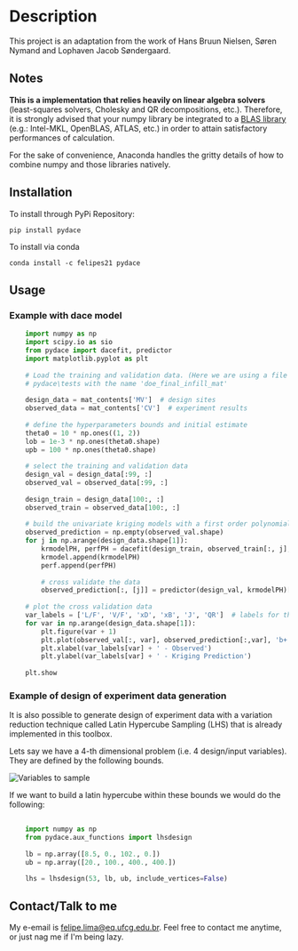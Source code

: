 # Description

This project is an adaptation from the work of Hans Bruun Nielsen, Søren Nymand and Lophaven Jacob Søndergaard.

## Notes
**This is a implementation that relies heavily on linear algebra solvers** (least-squares solvers, Cholesky and QR 
decompositions, etc.). Therefore, it is strongly advised that your numpy library be integrated to a 
[BLAS library](http://markus-beuckelmann.de/blog/boosting-numpy-blas.html) (e.g.: Intel-MKL, OpenBLAS, ATLAS, etc.) 
in order to attain satisfactory performances of calculation.

For the sake of convenience, Anaconda handles the gritty details of how to combine numpy and those libraries natively.

## Installation

To install through PyPi Repository:

    pip install pydace

To install via conda

    conda install -c felipes21 pydace
    
## Usage

### Example with dace model

```python    
    import numpy as np
    import scipy.io as sio
    from pydace import dacefit, predictor
    import matplotlib.pyplot as plt
    
    # Load the training and validation data. (Here we are using a file from the github repo located in the folder 
    # pydace\tests with the name 'doe_final_infill_mat'
    
    design_data = mat_contents['MV']  # design sites
    observed_data = mat_contents['CV']  # experiment results
    
    # define the hyperparameters bounds and initial estimate
    theta0 = 10 * np.ones((1, 2))
    lob = 1e-3 * np.ones(theta0.shape)
    upb = 100 * np.ones(theta0.shape)
    
    # select the training and validation data
    design_val = design_data[:99, :]
    observed_val = observed_data[:99, :]
    
    design_train = design_data[100:, :]
    observed_train = observed_data[100:, :]
    
    # build the univariate kriging models with a first order polynomial regression and a gaussian regression model
    observed_prediction = np.empty(observed_val.shape)
    for j in np.arange(design_data.shape[1]):
        krmodelPH, perfPH = dacefit(design_train, observed_train[:, j], 'poly1', 'corrgauss', theta0, lob, upb)
        krmodel.append(krmodelPH)
        perf.append(perfPH)
        
        # cross validate the data
        observed_prediction[:, [j]] = predictor(design_val, krmodelPH)[0]
    
    # plot the cross validation data
    var_labels = ['L/F', 'V/F', 'xD', 'xB', 'J', 'QR']  # labels for the observed data
    for var in np.arange(design_data.shape[1]):
        plt.figure(var + 1)
        plt.plot(observed_val[:, var], observed_prediction[:,var], 'b+')
        plt.xlabel(var_labels[var] + ' - Observed')
        plt.ylabel(var_labels[var] + ' - Kriging Prediction')
    
    plt.show
```

### Example of design of experiment data generation
It is also possible to generate design of experiment data with a variation reduction technique called Latin Hypercube
Sampling (LHS) that is already implemented in this toolbox.

Lets say we have a 4-th dimensional problem (i.e. 4 design/input variables). They are defined by the following bounds.

![Variables to sample](pydace/lhsvariables.png)

If we want to build a latin hypercube within these bounds we would do the following:

```python
    
    import numpy as np
    from pydace.aux_functions import lhsdesign
    
    lb = np.array([8.5, 0., 102., 0.])
    ub = np.array([20., 100., 400., 400.])

    lhs = lhsdesign(53, lb, ub, include_vertices=False)
```

## Contact/Talk to me

My e-email is felipe.lima@eq.ufcg.edu.br. Feel free to contact me anytime, or just nag me if I'm being lazy.
